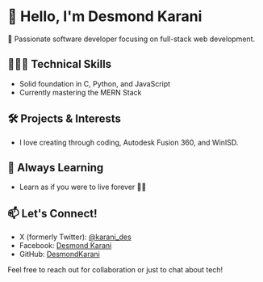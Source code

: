 # 👋 Hello, I'm Desmond Karani

🚀 Passionate software developer focusing on full-stack web development.

## 👨🏿‍💻 Technical Skills
- Solid foundation in C, Python, and JavaScript
- Currently mastering the MERN Stack

## 🛠️ Projects & Interests
- I love creating through coding, Autodesk Fusion 360, and WinISD.

## 🌱 Always Learning
- Learn as if you were to live forever 💯💯


## 📫 Let's Connect!
- X (formerly Twitter): [@karani_des](https://twitter.com/karani_des)
- Facebook: [Desmond Karani](https://www.facebook.com/desmondkarani)
- GitHub: [DesmondKarani](https://github.com/DesmondKarani)

Feel free to reach out for collaboration or just to chat about tech!

<!---
DesmondKarani/DesmondKarani is a ✨ special ✨ repository because its `README.md` (this file) appears on your GitHub profile.
You can click the Preview link to take a look at your changes.
--->
